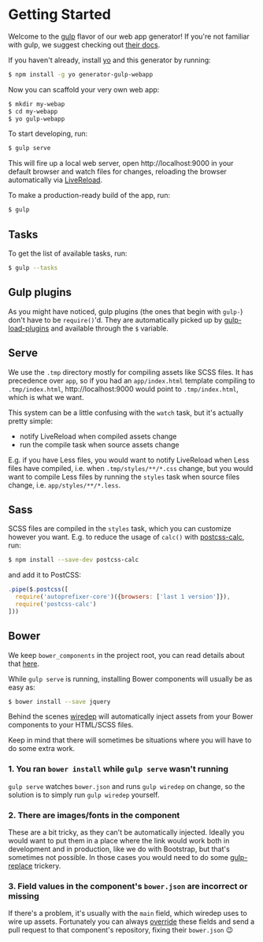 # Getting Started

Welcome to the [gulp][gulp] flavor of our web app generator! If you're not familiar with gulp, we suggest checking out [their docs][gulp-docs].

If you haven't already, install [yo][yo] and this generator by running:

```sh
$ npm install -g yo generator-gulp-webapp
```

Now you can scaffold your very own web app:

```sh
$ mkdir my-webap
$ cd my-webapp
$ yo gulp-webapp
```

To start developing, run:

```sh
$ gulp serve
```

This will fire up a local web server, open http://localhost:9000 in your default browser and watch files for changes, reloading the browser automatically via [LiveReload][lr].

To make a production-ready build of the app, run:

```sh
$ gulp
```

## Tasks

To get the list of available tasks, run:

```sh
$ gulp --tasks
```

## Gulp plugins

As you might have noticed, gulp plugins (the ones that begin with `gulp-`) don't have to be `require()`'d. They are automatically picked up by [gulp-load-plugins][plugins] and available through the `$` variable.

## Serve

We use the `.tmp` directory mostly for compiling assets like SCSS files. It has precedence over `app`, so if you had an `app/index.html` template compiling to `.tmp/index.html`, http://localhost:9000 would point to `.tmp/index.html`, which is what we want.

This system can be a little confusing with the `watch` task, but it's actually pretty simple:

* notify LiveReload when compiled assets change
* run the compile task when source assets change

E.g. if you have Less files, you would want to notify LiveReload when Less files have compiled, i.e. when `.tmp/styles/**/*.css` change, but you would want to compile Less files by running the `styles` task when source files change, i.e. `app/styles/**/*.less`.

## Sass

SCSS files are compiled in the `styles` task, which you can customize however you want. E.g. to reduce the usage of `calc()` with [postcss-calc][calc], run:

```sh
$ npm install --save-dev postcss-calc
```

and add it to PostCSS:

```js
.pipe($.postcss([
  require('autoprefixer-core')({browsers: ['last 1 version']}),
  require('postcss-calc')
]))
```

## Bower

We keep `bower_components` in the project root, you can read details about that [here](bower.md).

While `gulp serve` is running, installing Bower components will usually be as easy as:

```sh
$ bower install --save jquery
```

Behind the scenes [wiredep][wiredep] will automatically inject assets from your Bower components to your HTML/SCSS files.

Keep in mind that there will sometimes be situations where you will have to do some extra work.

### 1. You ran `bower install` while `gulp serve` wasn't running

`gulp serve` watches `bower.json` and runs `gulp wiredep` on change, so the solution is to simply run `gulp wiredep` yourself.

### 2. There are images/fonts in the component

These are a bit tricky, as they can't be automatically injected. Ideally you would want to put them in a place where the link would work both in development and in production, like we do with Bootstrap, but that's sometimes not possible. In those cases you would need to do some [gulp-replace][replace] trickery.

### 3. Field values in the component's `bower.json` are incorrect or missing

If there's a problem, it's usually with the `main` field, which wiredep uses to wire up assets. Fortunately you can always [override][override] these fields and send a pull request to that component's repository, fixing their `bower.json` :wink:

[gulp]:       https://github.com/gulpjs/gulp
[gulp-docs]:  https://github.com/gulpjs/gulp/blob/master/docs/README.md
[yo]:         https://github.com/yeoman/yo
[lr]:         https://github.com/intesso/connect-livereload
[plugins]:    https://github.com/jackfranklin/gulp-load-plugins
[calc]:       https://github.com/postcss/postcss-calc
[wiredep]:    https://github.com/taptapship/wiredep
[replace]:    https://github.com/lazd/gulp-replace
[override]:   https://github.com/taptapship/wiredep#bower-overrides
